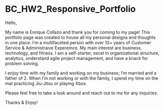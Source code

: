 # BC_HW2_Responsive_Portfolio

Hello, 

My name is Enrique Collazo and thank you for coming to my page! This portfolio page was created to house all my personal designs and thoughts in one place. I’m a multifaceted person with over 10+ years of Customer Service & Administraive Expereince. My main interest are business, technology, and fitness. I am a self-starter, excel in organizational structure, analytics, understand agile project management, and have a knack for problem solving. 

I enjoy time with my family and working on my business; I’m married and a father of 2. When I’m not working or with the family, I spend my time on the mat practicing Jiu-Jitsu or playing Xbox. 

Please feel free to take a look around and reach out to me for any inquiries.

Thanks & Enjoy!